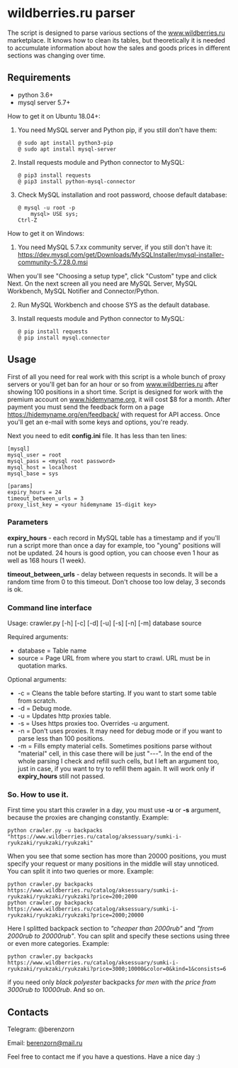 # wildberries.ru parser

The script is designed to parse various sections of the www.wildberries.ru marketplace. It knows how to clean its tables, but theoretically it is needed to accumulate information about how the sales and goods prices in different sections was changing over time.

## Requirements

* python 3.6+
* mysql server 5.7+

How to get it on Ubuntu 18.04+:

1. You need MySQL server and Python pip, if you still don't have them:
	```
	@ sudo apt install python3-pip
	@ sudo apt install mysql-server
	```
2. Install requests module and Python connector to MySQL:
	```
	@ pip3 install requests
	@ pip3 install python-mysql-connector
	```
3. Check MySQL installation and root password, choose default database:
	```
	@ mysql -u root -p
		mysql> USE sys;
	Ctrl-Z
	```

How to get it on Windows:

1. You need MySQL 5.7.xx community server, if you still don't have it:
https://dev.mysql.com/get/Downloads/MySQLInstaller/mysql-installer-community-5.7.28.0.msi

When you'll see "Choosing a setup type", click "Custom" type and click Next.
On the next screen all you need are MySQL Server, MySQL Workbench, MySQL Notifier and Connector/Python.

2. Run MySQL Workbench and choose SYS as the default database.

3. Install requests module and Python connector to MySQL:
	```
	@ pip install requests
	@ pip install mysql.connector
	```

## Usage

First of all you need for real work with this script is a whole bunch of proxy servers or you'll get ban for an hour or so from www.wildberries.ru after showing 100 positions in a short time. Script is designed for work with the premium account on www.hidemyname.org, it will cost $8 for a month. After payment you must send the feedback form on a page https://hidemyname.org/en/feedback/ with request for API access. Once you'll get an e-mail with some keys and options, you're ready.

Next you need to edit **config.ini** file. It has less than ten lines:
```
[mysql]
mysql_user = root
mysql_pass = <mysql root password>
mysql_host = localhost
mysql_base = sys

[params]
expiry_hours = 24
timeout_between_urls = 3
proxy_list_key = <your hidemyname 15-digit key>
```
### Parameters

**expiry_hours** - each record in MySQL table has a timestamp and if you'll run a script more than once a day for example, too "young" positions will not be updated. 24 hours is good option, you can choose even 1 hour as well as 168 hours (1 week).

**timeout_between_urls** - delay between requests in seconds. It will be a random time from 0 to this timeout. Don't choose too low delay, 3 seconds is ok.

### Command line interface
Usage: crawler.py [-h] [-c] [-d] [-u] [-s] [-n] [-m] database source

Required arguments:
- database = Table name
- source = Page URL from where you start to crawl. URL must be in quotation marks.

Optional arguments:
- -c = Cleans the table before starting. If you want to start some table from scratch.
- -d = Debug mode.
- -u = Updates http proxies table.
- -s = Uses https proxies too. Overrides -u argument.
- -n = Don't uses proxies. It may need for debug mode or if you want to parse less than 100 positions.
- -m = Fills empty material cells. Sometimes positions parse without "material" cell, in this case there will be just "---". In the end of the whole parsing I check and refill such cells, but I left an argument too, just in case, if you want to try to refill them again. It will work only if **expiry_hours** still not passed.

### So. How to use it.

First time you start this crawler in a day, you must use **-u** or **-s** argument, because the proxies are changing constantly.
Example:
```
python crawler.py -u backpacks "https://www.wildberries.ru/catalog/aksessuary/sumki-i-ryukzaki/ryukzaki/ryukzaki"
```
When you see that some section has more than 20000 positions, you must specify your request or many positions in the middle will stay unnoticed. You can split it into two queries or more.
Example:
```
python crawler.py backpacks https://www.wildberries.ru/catalog/aksessuary/sumki-i-ryukzaki/ryukzaki/ryukzaki?price=200;2000
python crawler.py backpacks https://www.wildberries.ru/catalog/aksessuary/sumki-i-ryukzaki/ryukzaki/ryukzaki?price=2000;20000
```
Here I splitted backpack section to *"cheaper than 2000rub"* and *"from 2000rub to 20000rub"*.
You can split and specify these sections using three or even more categories.
Example:
```
python crawler.py backpacks https://www.wildberries.ru/catalog/aksessuary/sumki-i-ryukzaki/ryukzaki/ryukzaki?price=3000;10000&color=0&kind=1&consists=6
```
if you need only *black* *polyester* backpacks *for men* with *the price from 3000rub to 10000rub*.
And so on.

## Contacts

Telegram: @berenzorn

Email: berenzorn@mail.ru

Feel free to contact me if you have a questions. Have a nice day :)
